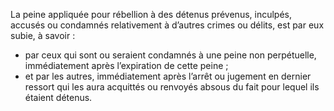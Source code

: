 La peine appliquée pour rébellion à des détenus prévenus, inculpés, accusés ou condamnés relativement à d’autres crimes ou délits, est par eux subie, à savoir :
- par ceux qui sont ou seraient condamnés à une peine non perpétuelle, immédiatement après l’expiration de cette peine ;
- et par les autres, immédiatement après l’arrêt ou jugement en dernier ressort qui les aura acquittés ou renvoyés absous du fait pour lequel ils étaient détenus.